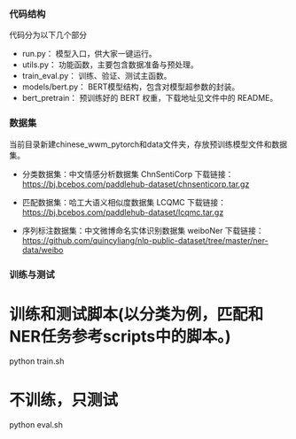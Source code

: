 ### 代码结构
代码分为以下几个部分
- run.py： 模型入口，供大家一键运行。
- utils.py： 功能函数，主要包含数据准备与预处理。
- train_eval.py： 训练、验证、测试主函数。
- models/bert.py： BERT模型结构，包含对模型超参数的封装。
- bert_pretrain： 预训练好的 BERT 权重，下载地址见文件中的 README。


### 数据集
当前目录新建chinese_wwm_pytorch和data文件夹，存放预训练模型文件和数据集。

- 分类数据集：中文情感分析数据集 ChnSentiCorp
下载链接：https://bj.bcebos.com/paddlehub-dataset/chnsenticorp.tar.gz

- 匹配数据集：哈工大语义相似度数据集 LCQMC
下载链接：https://bj.bcebos.com/paddlehub-dataset/lcqmc.tar.gz

- 序列标注数据集：中文微博命名实体识别数据集 weiboNer
下载链接：https://github.com/quincyliang/nlp-public-dataset/tree/master/ner-data/weibo


### 训练与测试
# 训练和测试脚本(以分类为例，匹配和NER任务参考scripts中的脚本。)
python train.sh

# 不训练，只测试
python eval.sh


